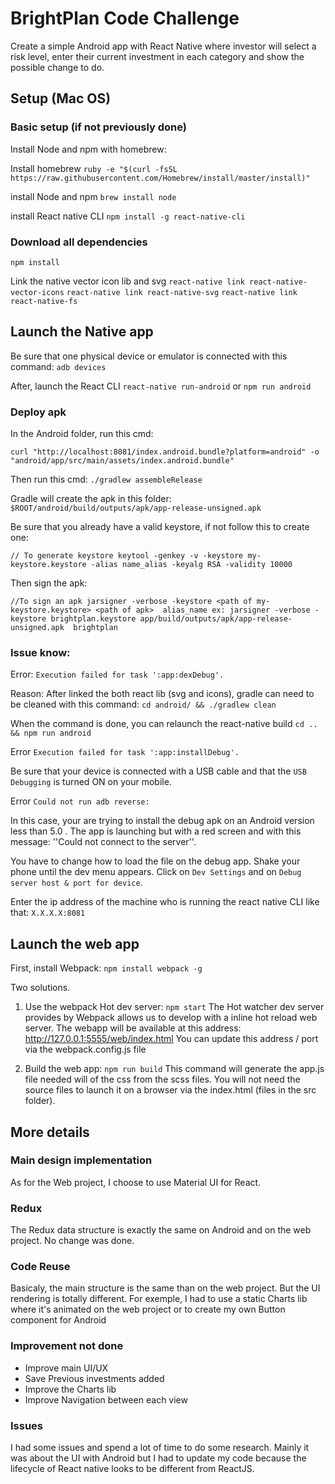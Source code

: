# BrightPlan Code Challenge
Create a simple Android app with React Native where investor will select a risk level, enter their current investment in each category and
show the possible change to do.

## Setup (Mac OS)

### Basic setup (if not previously done)
Install Node and npm with homebrew:

Install homebrew
``ruby -e "$(curl -fsSL https://raw.githubusercontent.com/Homebrew/install/master/install)"``

install Node and npm
``brew install node``

install React native CLI
``npm install -g react-native-cli``


### Download all dependencies

``npm install``

Link the native vector icon lib and svg
``react-native link react-native-vector-icons``
``react-native link react-native-svg``
``react-native link react-native-fs``


## Launch the Native app

Be sure that one physical device or emulator is connected with this command:
``adb devices``

After, launch the React CLI
``react-native run-android``
or 
``npm run android``

### Deploy apk
In the Android folder, run this cmd:

``curl "http://localhost:8081/index.android.bundle?platform=android" -o "android/app/src/main/assets/index.android.bundle"``

Then run this cmd:
``./gradlew assembleRelease``

Gradle will create the apk in this folder: ``$ROOT/android/build/outputs/apk/app-release-unsigned.apk``

Be sure that you already have a valid keystore, if not follow this to create one:

``
// To generate keystore
keytool -genkey -v -keystore my-keystore.keystore -alias name_alias -keyalg RSA -validity 10000
``

Then sign the apk:

``
//To sign an apk
jarsigner -verbose -keystore <path of my-keystore.keystore> <path of apk>  alias_name
ex: jarsigner -verbose -keystore brightplan.keystore app/build/outputs/apk/app-release-unsigned.apk  brightplan
``


### Issue know:
Error: ``Execution failed for task ':app:dexDebug'.``

Reason: After linked the both react lib (svg and icons), gradle can need to be cleaned with this command:
``cd android/ && ./gradlew clean``

When the command is done, you can relaunch the react-native build
``cd .. && npm run android``


Error ``Execution failed for task ':app:installDebug'.``

Be sure that your device is connected with a USB cable and that the ``USB Debugging`` is turned ON on your mobile.


Error ``Could not run adb reverse:``

In this case, your are trying to install the debug apk on an Android version less than 5.0 . 
The app is launching but with a red screen and with this message: ''Could not connect to the server''.

You have to change how to load the file on the debug app.
Shake your phone until the dev menu appears. Click on ``Dev Settings`` and on ``Debug server host & port for device``. 

Enter the ip address of the machine who is running the react native CLI like that:
``X.X.X.X:8081``



## Launch the web app
First, install Webpack:
``npm install webpack -g``

Two solutions.

1. Use the webpack Hot dev server:
``npm start``
The Hot watcher dev server provides by Webpack allows us to develop with a inline hot reload web server.
The webapp will be available at this address: http://127.0.0.1:5555/web/index.html
You can update this address / port via the webpack.config.js file

3. Build the web app:
``npm run build``
This command will generate the app.js file needed will of the css from the scss files.
You will not need the source files to launch it on a browser via the index.html (files in the src folder). 


## More details

### Main design implementation
As for the Web project, I choose to use Material UI for React.

### Redux
The Redux data structure is exactly the same on Android and on the web project. No change was done.

### Code Reuse
Basicaly, the main structure is the same than on the web project. But the UI rendering is totally different.
For exemple, I had to use a static Charts lib where it's animated on the web project or to create my own Button component for Android

### Improvement not done 
- Improve main UI/UX
- Save Previous investments added
- Improve the Charts lib
- Improve Navigation between each view

### Issues
I had some issues and spend a lot of time to do some research. 
Mainly it was about the UI with Android but I had to update my code because the 
lifecycle of React native looks to be different from ReactJS.